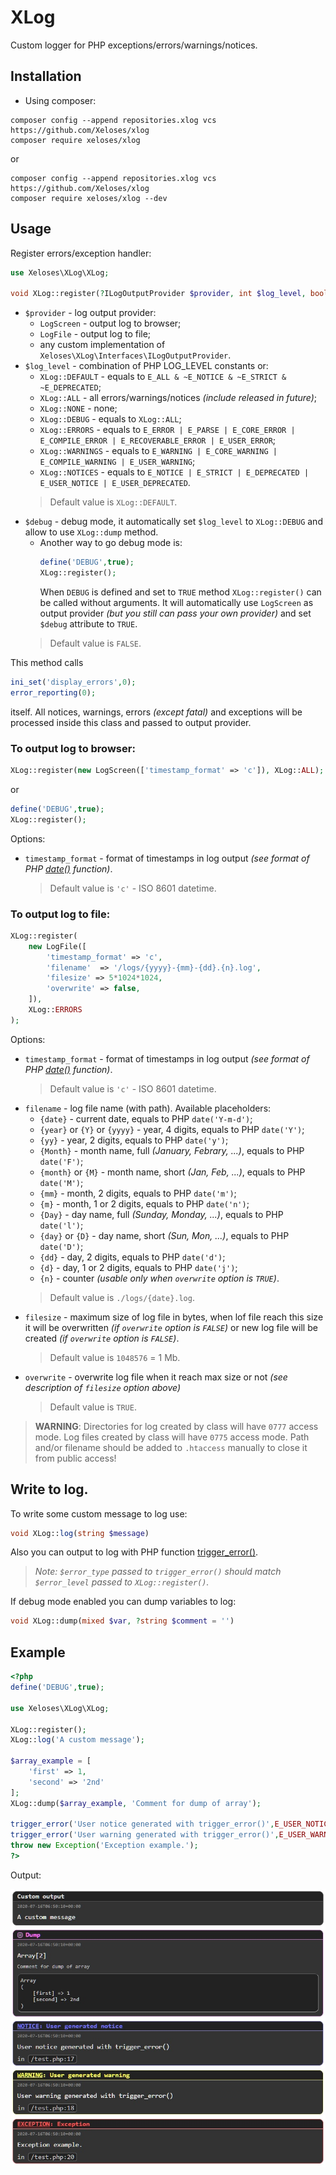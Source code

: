 # XLog
Custom logger for PHP exceptions/errors/warnings/notices.

## Installation
* Using composer:
```
composer config --append repositories.xlog vcs https://github.com/Xeloses/xlog
composer require xeloses/xlog
```
or
```
composer config --append repositories.xlog vcs https://github.com/Xeloses/xlog
composer require xeloses/xlog --dev
```

## Usage
Register errors/exception handler:
```php
use Xeloses\XLog\XLog;

void XLog::register(?ILogOutputProvider $provider, int $log_level, bool $debug)
```
* `$provider` - log output provider:
    * `LogScreen` - output log to browser;
    * `LogFile` - output log to file;
    * any custom implementation of `Xeloses\XLog\Interfaces\ILogOutputProvider`.
* `$log_level` - combination of PHP LOG_LEVEL constants or:
    * `XLog::DEFAULT` - equals to `E_ALL & ~E_NOTICE & ~E_STRICT & ~E_DEPRECATED`;
    * `XLog::ALL` - all errors/warnings/notices *(include released in future)*;
    * `XLog::NONE` - none;
    * `XLog::DEBUG` - equals to `XLog::ALL`;
    * `XLog::ERRORS` - equals to `E_ERROR | E_PARSE | E_CORE_ERROR | E_COMPILE_ERROR | E_RECOVERABLE_ERROR | E_USER_ERROR`;
    * `XLog::WARNINGS` - equals to `E_WARNING | E_CORE_WARNING | E_COMPILE_WARNING | E_USER_WARNING`;
    * `XLog::NOTICES` - equals to `E_NOTICE | E_STRICT | E_DEPRECATED | E_USER_NOTICE | E_USER_DEPRECATED`.
    > Default value is `XLog::DEFAULT`.
* `$debug` - debug mode, it automatically set `$log_level` to `XLog::DEBUG` and allow to use `XLog::dump` method.
    * Another way to go debug mode is: 
        ```php
        define('DEBUG',true);
        XLog::register();
        ```
        When `DEBUG` is defined and set to `TRUE` method `XLog::register()` can be called without arguments. It will automatically use `LogScreen` as output provider *(but you still can pass your own provider)* and set `$debug` attribute to `TRUE`.
    > Default value is `FALSE`.

This method calls
```php
ini_set('display_errors',0);
error_reporting(0);
```
itself. All notices, warnings, errors *(except fatal)* and exceptions will be processed inside this class and passed to output provider.

### To output log to browser:
```php
XLog::register(new LogScreen(['timestamp_format' => 'c']), XLog::ALL);
```
or
```php
define('DEBUG',true);
XLog::register();
```

Options:
* `timestamp_format` - format of timestamps in log output *(see format of PHP [date()](https://www.php.net/manual/ru/function.date.php#refsect1-function.date-parameters) function)*.
    > Default value is `'c'` - ISO 8601 datetime.

### To output log to file:
```php
XLog::register(
    new LogFile([
        'timestamp_format' => 'c',
        'filename'  => '/logs/{yyyy}-{mm}-{dd}.{n}.log',
        'filesize' => 5*1024*1024,
        'overwrite' => false,
    ]),
    XLog::ERRORS
);
```
Options:
* `timestamp_format` - format of timestamps in log output *(see format of PHP [date()](https://www.php.net/manual/ru/function.date.php#refsect1-function.date-parameters) function)*. 
    > Default value is `'c'` - ISO 8601 datetime.
* `filename` - log file name (with path). Available placeholders:
    * `{date}` - current date, equals to PHP `date('Y-m-d')`;
    * `{year}` or `{Y}` or `{yyyy}` - year, 4 digits, equals to PHP `date('Y')`;
    * `{yy}` - year, 2 digits, equals to PHP `date('y')`;
    * `{Month}` - month name, full  *(January, Febrary, ...)*, equals to PHP `date('F')`;
    * `{month}` or `{M}` - month name, short *(Jan, Feb, ...)*, equals to PHP `date('M')`;
    * `{mm}` - month, 2 digits, equals to PHP `date('m')`;
    * `{m}` - month, 1 or 2 digits, equals to PHP `date('n')`;
    * `{Day}` - day name, full *(Sunday, Monday, ...)*, equals to PHP `date('l')`;
    * `{day}` or `{D}` - day name, short *(Sun, Mon, ...)*, equals to PHP `date('D')`;
    * `{dd}` - day, 2 digits, equals to PHP `date('d')`;
    * `{d}` - day, 1 or 2 digits, equals to PHP `date('j')`;
    * `{n}` - counter *(usable only when `overwrite` option is `TRUE`)*.
    > Default value is `./logs/{date}.log`.
* `filesize` - maximum size of log file in bytes, when lof file reach this size it will be overwritten *(if `overwrite` option is `FALSE`)* or new log file will be created *(if `overwrite` option is `FALSE`)*.
    > Default value is `1048576` = 1 Mb.
* `overwrite` - overwrite log file when it reach max size or not *(see description of `filesize` option above)*
    > Default value is `TRUE`.
    
> **WARNING**: Directories for log created by class will have `0777` access mode. Log files created by class will have `0775` access mode. Path and/or filename should be added to `.htaccess` manually to close it from public access!

## Write to log.
To write some custom message to log use:
```php
void XLog::log(string $message)
```
Also you can output to log with PHP function [trigger_error()](https://www.php.net/manual/ru/function.trigger-error.php).
> *Note: `$error_type` passed to `trigger_error()` should match `$error_level` passed to `XLog::register()`.*

If debug mode enabled you can dump variables to log:
```php
void XLog::dump(mixed $var, ?string $comment = '')
```

## Example
```php
<?php
define('DEBUG',true);

use Xeloses\XLog\XLog;

XLog::register();
XLog::log('A custom message');

$array_example = [
	'first' => 1,
	'second' => '2nd'
];
XLog::dump($array_example, 'Comment for dump of array');

trigger_error('User notice generated with trigger_error()',E_USER_NOTICE);
trigger_error('User warning generated with trigger_error()',E_USER_WARNING);
throw new Exception('Exception example.');
?>
```
Output:

![Preview](https://github.com/Xeloses/xlog/raw/master/preview_logscreen.jpg)
